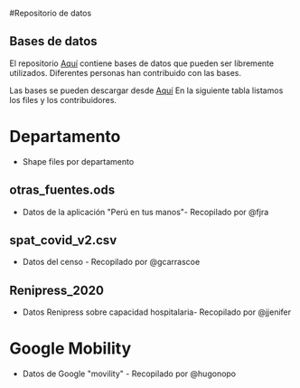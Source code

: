 #Repositorio de datos


## Bases de datos

El repositorio [Aquí](https://github.com/jincio/COVID_19_PERU) contiene bases de datos que pueden ser libremente utilizados. Diferentes personas han contribuido con las bases. 

Las bases se pueden descargar desde [Aquí](https://github.com/jincio/COVID_19_PERU/tree/master/data)
En la siguiente tabla listamos los files y los contribuidores.


# Departamento

  - Shape files por departamento
  
## otras_fuentes.ods

  - Datos de la aplicación "Perú en tus manos"- Recopilado por @fjra

## spat_covid_v2.csv 

  - Datos del censo - Recopilado por @gcarrascoe
  
## Renipress_2020

  - Datos Renipress sobre capacidad hospitalaria- Recopilado por @jjenifer
  
# Google Mobility

  - Datos de Google "movility" - Recopilado por @hugonopo
